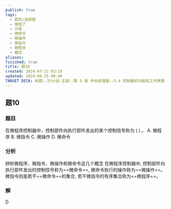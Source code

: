 ```yaml
---
publish: true
tags:
  - 题目/选择题
  - 做错了
  - 计组
  - 微命令
  - 微操作
  - 微指令
  - 微程序
  - 概念
aliases: 
finished: true
title: 题10
created: 2024-07-21 03:19
updated: 2024-09-25 09:40
TARGET DECK: 刷题::25计组-王道::第 5 章 中央处理器::5.4 控制器的功能和工作原理::题10
---
```


## 题10
### 题目
在微程序控制器中，控制部件向执行部件发出的某个控制信号称为 ( ) 。
A. 微程序 
B. 微指令 
C. 微操作 
D. 微命令
### 分析
辨析微程序、微指令、微操作和微命令这几个概念
在微程序控制器中, 控制部件向执行部件发出的控制信号称为==微命令==, 微命令执行的操作称为==微操作==。
微指令则是若干==微命令==的集合, 若干微指令的有序集合称为==微程序==。
### 解
D


